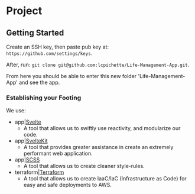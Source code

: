 # Project

## Getting Started

Create an SSH key, then paste pub key at: `https://github.com/settings/keys`.

After, run: `git clone git@github.com:lcpichette/Life-Management-App.git`.

From here you should be able to enter this new folder 'Life-Management-App'
and see the app.

### Establishing your Footing

We use:

* app|[Svelte](https://svelte.dev/docs)
  * A tool that allows us to swiftly use reactivity, and modularize our code.
* app|[SvelteKit](https://kit.svelte.dev/docs/introduction)
  * A tool that provides greater assistance in create an extremely performant web application.
* app|[SCSS](https://sass-lang.com/documentation/)
  * A tool that allows us to create cleaner style-rules.
* terraform|[Terraform](https://www.terraform.io/language)
  * A tool that allows us to create IaaC/IaC (Infrastructure as Code) for easy and safe deployments to AWS.
